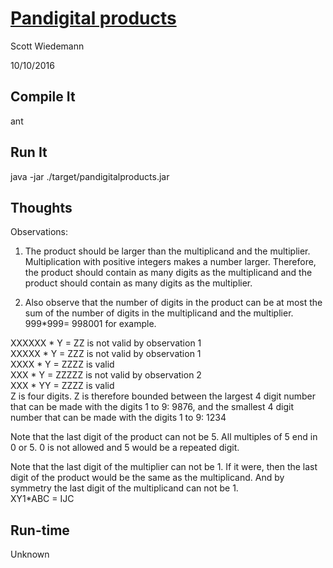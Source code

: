 # [Pandigital products](http://projecteuler.net/problem=32)
Scott Wiedemann

10/10/2016

## Compile It
ant


## Run It
java -jar ./target/pandigitalproducts.jar

## Thoughts
Observations:  
1) The product should be larger than the multiplicand and the multiplier.  Multiplication with positive integers makes a number larger.  Therefore, the product should contain as many digits as the multiplicand and the product should contain as many digits as the multiplier.  

2) Also observe that the number of digits in the product can be at most the sum of the number of digits in the multiplicand and the multiplier. 999*999= 998001 for example.  

XXXXXX * Y = ZZ is not valid by observation 1  
XXXXX * Y = ZZZ is not valid by observation 1  
XXXX * Y = ZZZZ is valid  
XXX * Y = ZZZZZ is not valid by observation 2  
XXX * YY = ZZZZ is valid  
Z is four digits. Z is therefore bounded between the largest 4 digit number that can be made with the digits 1 to 9: 9876, and the smallest 4 digit number that can be made with the digits 1 to 9: 1234

Note that the last digit of the product can not be 5.  All multiples of 5 end in 0 or 5.  0 is not allowed and 5 would be a repeated digit.

Note that the last digit of the multiplier can not be 1.  If it were, then the last digit of the product would be the same as the multiplicand.  And by symmetry the last digit of the multiplicand can not be 1.  
XY1*ABC = IJC  

## Run-time
Unknown
